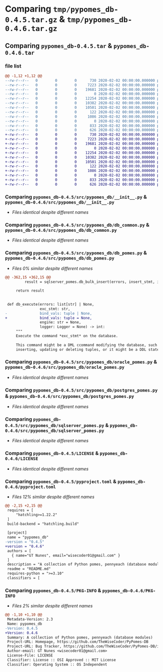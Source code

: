 # Comparing `tmp/pypomes_db-0.4.5.tar.gz` & `tmp/pypomes_db-0.4.6.tar.gz`

## Comparing `pypomes_db-0.4.5.tar` & `pypomes_db-0.4.6.tar`

### file list

```diff
@@ -1,12 +1,12 @@
--rw-r--r--   0        0        0      730 2020-02-02 00:00:00.000000 pypomes_db-0.4.5/src/pypomes_db/__init__.py
--rw-r--r--   0        0        0     7223 2020-02-02 00:00:00.000000 pypomes_db-0.4.5/src/pypomes_db/db_common.py
--rw-r--r--   0        0        0    19681 2020-02-02 00:00:00.000000 pypomes_db-0.4.5/src/pypomes_db/db_pomes.py
--rw-r--r--   0        0        0        0 2020-02-02 00:00:00.000000 pypomes_db-0.4.5/src/pypomes_db/mysql_pomes.py
--rw-r--r--   0        0        0    12254 2020-02-02 00:00:00.000000 pypomes_db-0.4.5/src/pypomes_db/oracle_pomes.py
--rw-r--r--   0        0        0    10382 2020-02-02 00:00:00.000000 pypomes_db-0.4.5/src/pypomes_db/postgres_pomes.py
--rw-r--r--   0        0        0    10501 2020-02-02 00:00:00.000000 pypomes_db-0.4.5/src/pypomes_db/sqlserver_pomes.py
--rw-r--r--   0        0        0      122 2020-02-02 00:00:00.000000 pypomes_db-0.4.5/.gitignore
--rw-r--r--   0        0        0     1086 2020-02-02 00:00:00.000000 pypomes_db-0.4.5/LICENSE
--rw-r--r--   0        0        0        0 2020-02-02 00:00:00.000000 pypomes_db-0.4.5/README.md
--rw-r--r--   0        0        0      833 2020-02-02 00:00:00.000000 pypomes_db-0.4.5/pyproject.toml
--rw-r--r--   0        0        0      626 2020-02-02 00:00:00.000000 pypomes_db-0.4.5/PKG-INFO
+-rw-r--r--   0        0        0      730 2020-02-02 00:00:00.000000 pypomes_db-0.4.6/src/pypomes_db/__init__.py
+-rw-r--r--   0        0        0     7223 2020-02-02 00:00:00.000000 pypomes_db-0.4.6/src/pypomes_db/db_common.py
+-rw-r--r--   0        0        0    19681 2020-02-02 00:00:00.000000 pypomes_db-0.4.6/src/pypomes_db/db_pomes.py
+-rw-r--r--   0        0        0        0 2020-02-02 00:00:00.000000 pypomes_db-0.4.6/src/pypomes_db/mysql_pomes.py
+-rw-r--r--   0        0        0    12254 2020-02-02 00:00:00.000000 pypomes_db-0.4.6/src/pypomes_db/oracle_pomes.py
+-rw-r--r--   0        0        0    10382 2020-02-02 00:00:00.000000 pypomes_db-0.4.6/src/pypomes_db/postgres_pomes.py
+-rw-r--r--   0        0        0    10501 2020-02-02 00:00:00.000000 pypomes_db-0.4.6/src/pypomes_db/sqlserver_pomes.py
+-rw-r--r--   0        0        0      122 2020-02-02 00:00:00.000000 pypomes_db-0.4.6/.gitignore
+-rw-r--r--   0        0        0     1086 2020-02-02 00:00:00.000000 pypomes_db-0.4.6/LICENSE
+-rw-r--r--   0        0        0        0 2020-02-02 00:00:00.000000 pypomes_db-0.4.6/README.md
+-rw-r--r--   0        0        0      833 2020-02-02 00:00:00.000000 pypomes_db-0.4.6/pyproject.toml
+-rw-r--r--   0        0        0      626 2020-02-02 00:00:00.000000 pypomes_db-0.4.6/PKG-INFO
```

### Comparing `pypomes_db-0.4.5/src/pypomes_db/__init__.py` & `pypomes_db-0.4.6/src/pypomes_db/__init__.py`

 * *Files identical despite different names*

### Comparing `pypomes_db-0.4.5/src/pypomes_db/db_common.py` & `pypomes_db-0.4.6/src/pypomes_db/db_common.py`

 * *Files identical despite different names*

### Comparing `pypomes_db-0.4.5/src/pypomes_db/db_pomes.py` & `pypomes_db-0.4.6/src/pypomes_db/db_pomes.py`

 * *Files 0% similar despite different names*

```diff
@@ -362,15 +362,15 @@
         result = sqlserver_pomes.db_bulk_insert(errors, insert_stmt, insert_vals, logger)
 
     return result
 
 
 def db_execute(errors: list[str] | None,
                exc_stmt: str,
-               bind_vals: tuple | None,
+               bind_vals: tuple = None,
                engine: str = None,
                logger: Logger = None) -> int:
     """
     Execute the command *exc_stmt* on the database.
 
     This command might be a DML ccommand modifying the database, such as
     inserting, updating or deleting tuples, or it might be a DDL statement,
```

### Comparing `pypomes_db-0.4.5/src/pypomes_db/oracle_pomes.py` & `pypomes_db-0.4.6/src/pypomes_db/oracle_pomes.py`

 * *Files identical despite different names*

### Comparing `pypomes_db-0.4.5/src/pypomes_db/postgres_pomes.py` & `pypomes_db-0.4.6/src/pypomes_db/postgres_pomes.py`

 * *Files identical despite different names*

### Comparing `pypomes_db-0.4.5/src/pypomes_db/sqlserver_pomes.py` & `pypomes_db-0.4.6/src/pypomes_db/sqlserver_pomes.py`

 * *Files identical despite different names*

### Comparing `pypomes_db-0.4.5/LICENSE` & `pypomes_db-0.4.6/LICENSE`

 * *Files identical despite different names*

### Comparing `pypomes_db-0.4.5/pyproject.toml` & `pypomes_db-0.4.6/pyproject.toml`

 * *Files 12% similar despite different names*

```diff
@@ -2,15 +2,15 @@
 requires = [
     "hatchling>=1.22.2"
 ]
 build-backend = "hatchling.build"
 
 [project]
 name = "pypomes_db"
-version = "0.4.5"
+version = "0.4.6"
 authors = [
   { name="GT Nunes", email="wisecoder01@gmail.com" }
 ]
 description = "A collection of Python pomes, pennyeach (database modules)"
 readme = "README.md"
 requires-python = ">=3.10"
 classifiers = [
```

### Comparing `pypomes_db-0.4.5/PKG-INFO` & `pypomes_db-0.4.6/PKG-INFO`

 * *Files 2% similar despite different names*

```diff
@@ -1,10 +1,10 @@
 Metadata-Version: 2.3
 Name: pypomes_db
-Version: 0.4.5
+Version: 0.4.6
 Summary: A collection of Python pomes, pennyeach (database modules)
 Project-URL: Homepage, https://github.com/TheWiseCoder/PyPomes-DB
 Project-URL: Bug Tracker, https://github.com/TheWiseCoder/PyPomes-DB/issues
 Author-email: GT Nunes <wisecoder01@gmail.com>
 License-File: LICENSE
 Classifier: License :: OSI Approved :: MIT License
 Classifier: Operating System :: OS Independent
```

